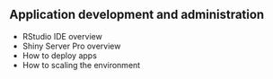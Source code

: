 ## Application development and administration

* RStudio IDE overview
* Shiny Server Pro overview
* How to deploy apps
* How to scaling the environment
